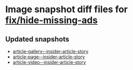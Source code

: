 # Image snapshot diff files for [fix/hide-missing-ads](https://github.com/brightsitesconsulting/standard-pwamp/pull/898)

## Updated snapshots
- [article-gallery--insider-article-story](./article-gallery--insider-article-story)
- [article-page--insider-article-story](./article-page--insider-article-story)
- [article-video--insider-article-story](./article-video--insider-article-story)
